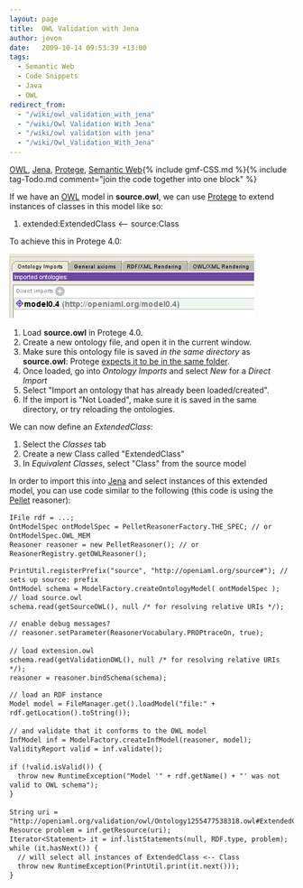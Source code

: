 ```yaml
---
layout: page
title:  OWL Validation with Jena
author: jevon
date:   2009-10-14 09:53:39 +13:00
tags:
  - Semantic Web
  - Code Snippets
  - Java
  - OWL
redirect_from:
  - "/wiki/owl_validation_with_jena"
  - "/wiki/Owl Validation With Jena"
  - "/wiki/owl validation with jena"
  - "/wiki/Owl_Validation_With_Jena"
---
```


[OWL](OWL.md), [Jena](Jena.md), [Protege](Protege.md), [Semantic Web](semantic-web.md){% include gmf-CSS.md %}{% include tag-Todo.md comment="join the code together into one block" %}

If we have an [OWL](OWL.md) model in **source.owl**, we can use [Protege](Protege.md) to extend instances of classes in this model like so:

1. extended:ExtendedClass &lt;-- source:Class

To achieve this in Protege 4.0:

<img src="/img/gmf/protege-import.png" class="gmf">

1. Load **source.owl** in Protege 4.0.
1. Create a new ontology file, and open it in the current window.
1. Make sure this ontology file is saved _in the same directory_ as **source.owl**: Protege <a href="https://mailman.stanford.edu/pipermail/p4-feedback/2008-September/001241.html">expects it to be in the same folder</a>.
1. Once loaded, go into _Ontology Imports_ and select _New_ for a _Direct Import_
1. Select "Import an ontology that has already been loaded/created".
1. If the import is "Not Loaded", make sure it is saved in the same directory, or try reloading the ontologies.

We can now define an _ExtendedClass_:

1. Select the _Classes_ tab
1. Create a new Class called "ExtendedClass"
1. In _Equivalent Classes_, select "Class" from the source model

In order to import this into [Jena](Jena.md) and select instances of this extended model, you can use code similar to the following (this code is using the [Pellet](Pellet.md) reasoner):

```
IFile rdf = ...;
OntModelSpec ontModelSpec = PelletReasonerFactory.THE_SPEC; // or OntModelSpec.OWL_MEM
Reasoner reasoner = new PelletReasoner(); // or ReasonerRegistry.getOWLReasoner();
```

```
PrintUtil.registerPrefix("source", "http://openiaml.org/source#"); // sets up source: prefix
OntModel schema = ModelFactory.createOntologyModel( ontModelSpec );
// load source.owl
schema.read(getSourceOWL(), null /* for resolving relative URIs */);
```

```
// enable debug messages?
// reasoner.setParameter(ReasonerVocabulary.PROPtraceOn, true);

// load extension.owl
schema.read(getValidationOWL(), null /* for resolving relative URIs */);
reasoner = reasoner.bindSchema(schema);
```

```
// load an RDF instance
Model model = FileManager.get().loadModel("file:" + rdf.getLocation().toString());

// and validate that it conforms to the OWL model
InfModel inf = ModelFactory.createInfModel(reasoner, model);
ValidityReport valid = inf.validate();

if (!valid.isValid()) {
  throw new RuntimeException("Model '" + rdf.getName() + "' was not valid to OWL schema");
}

String uri = "http://openiaml.org/validation/owl/Ontology1255477538318.owl#ExtendedClass";
Resource problem = inf.getResource(uri);
Iterator<Statement> it = inf.listStatements(null, RDF.type, problem);
while (it.hasNext()) {
  // will select all instances of ExtendedClass <-- Class
  throw new RuntimeException(PrintUtil.print(it.next()));
}
```
